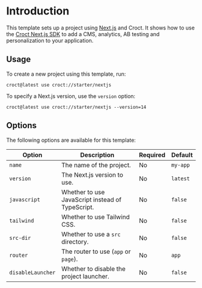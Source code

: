 # Introduction

This template sets up a project using [Next.js](https://nextjs.org/?utm_source=croct) and Croct.
It shows how to use the [Croct Next.js SDK](https://docs.croct.com/reference/sdk/nextjs/installation) to add a CMS, 
analytics, AB testing and personalization to your application.

## Usage

To create a new project using this template, run:

```croct-cmd
croct@latest use croct://starter/nextjs
```

To specify a Next.js version, use the `version` option:

```croct-cmd
croct@latest use croct://starter/nextjs --version=14
```

## Options

The following options are available for this template:

| Option            | Description                                      | Required | Default  |
|-------------------|--------------------------------------------------|----------|----------|
| `name`            | The name of the project.                         | No       | `my-app` |
| `version`         | The Next.js version to use.                      | No       | `latest` |
| `javascript`      | Whether to use JavaScript instead of TypeScript. | No       | `false`  |
| `tailwind`        | Whether to use Tailwind CSS.                     | No       | `false`  |
| `src-dir`         | Whether to use a `src` directory.                | No       | `false`  |
| `router`          | The router to use (`app` or `page`).             | No       | `app`    |
| `disableLauncher` | Whether to disable the project launcher.         | No       | `false`  |
